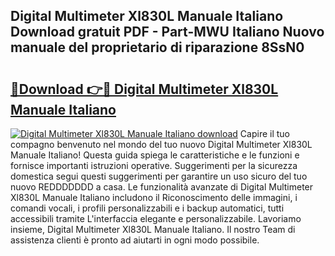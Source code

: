 ## Digital Multimeter Xl830L Manuale Italiano Download gratuit PDF - Part-MWU Italiano Nuovo manuale del proprietario di riparazione 8SsN0

# <h2><a href="http://dfbnx78.blite.top/?on=Digital+Multimeter+Xl830L+Manuale+Italiano">🔗Download 👉🔴 Digital Multimeter Xl830L Manuale Italiano</a></h2>

[![Digital Multimeter Xl830L Manuale Italiano download](https://i.imgur.com/lujVjoI.png)](http://dfbnx78.blite.top/?on=Digital+Multimeter+Xl830L+Manuale+Italiano)
Capire il tuo compagno benvenuto nel mondo del tuo nuovo Digital Multimeter Xl830L Manuale Italiano! Questa guida spiega le caratteristiche e le funzioni e fornisce importanti istruzioni operative. Suggerimenti per la sicurezza domestica segui questi suggerimenti per garantire un uso sicuro del tuo nuovo REDDDDDDD a casa. Le funzionalità avanzate di Digital Multimeter Xl830L Manuale Italiano includono il Riconoscimento delle immagini, i comandi vocali, i profili personalizzabili e i backup automatici, tutti accessibili tramite L'interfaccia elegante e personalizzabile. Lavoriamo insieme, Digital Multimeter Xl830L Manuale Italiano. Il nostro Team di assistenza clienti è pronto ad aiutarti in ogni modo possibile.

